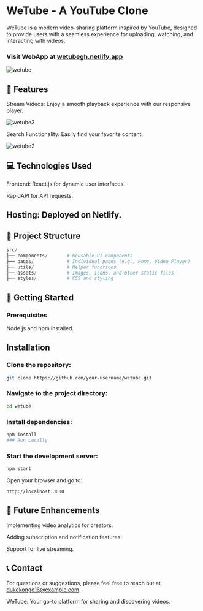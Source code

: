 # WeTube - A YouTube Clone
WeTube is a modern video-sharing platform inspired by YouTube, designed to provide users with a seamless experience for uploading, watching, and interacting with videos.

### Visit WebApp at [wetubegh.netlify.app](https://wetubegh.netlify.app/)

![wetube](https://github.com/user-attachments/assets/d0180449-691f-4629-9fdf-3a6ef3ae46de)


## 🚀 Features
Stream Videos: Enjoy a smooth playback experience with our responsive player.

![wetube3](https://github.com/user-attachments/assets/6c4fa0f5-f4c7-41f4-b73e-bf9710c5f88e)


Search Functionality: Easily find your favorite content.

![wetube2](https://github.com/user-attachments/assets/b5457f56-f9f4-4dc5-946c-46f610a3468e)

## 💻 Technologies Used
Frontend: React.js for dynamic user interfaces.

RapidAPI for API requests.

## Hosting: Deployed on Netlify.

## 📁 Project Structure
```php
src/
├── components/       # Reusable UI components
├── pages/            # Individual pages (e.g., Home, Video Player)
├── utils/            # Helper functions
├── assets/           # Images, icons, and other static files
├── styles/           # CSS and styling
```

## 🚦 Getting Started
### Prerequisites

Node.js and npm installed.

## Installation

### Clone the repository:
```bash
git clone https://github.com/your-username/wetube.git
```
### Navigate to the project directory:
```bash
cd wetube
```

### Install dependencies:
```bash
npm install  
### Run Locally
```
### Start the development server:
```bash
npm start
```
Open your browser and go to:
```arduino
http://localhost:3000
```

## 🎯 Future Enhancements

Implementing video analytics for creators.

Adding subscription and notification features.

Support for live streaming.

## 📞 Contact
For questions or suggestions, please feel free to reach out at dukekongo16@example.com.

WeTube: Your go-to platform for sharing and discovering videos.
